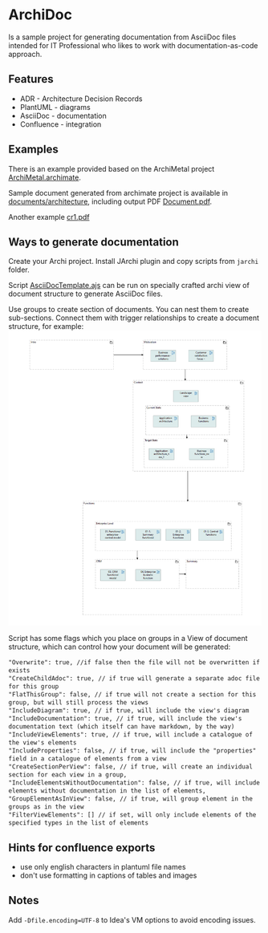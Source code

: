# ArchiDoc 

Is a sample project for generating documentation from AsciiDoc files intended for IT Professional who likes to work with documentation-as-code approach.

## Features

* ADR - Architecture Decision Records
* PlantUML - diagrams
* AsciiDoc - documentation
* Confluence - integration

## Examples

There is an example provided based on the ArchiMetal project [ArchiMetal.archimate](ArchiMetal.archimate).

Sample document generated from archimate project is available in [documents/architecture](documents/architecture), including output PDF [Document.pdf](documents%2Farchitecture%2FDocument.pdf).

Another example [cr1.pdf](documents/cr/cr1/cr1.pdf)

## Ways to generate documentation

Create your Archi project. Install JArchi plugin and copy scripts from `jarchi` folder.

Script [AsciiDocTemplate.ajs](jarchi%2FExport%20To%2FAsciiDocTemplate.ajs) can be run on specially crafted archi view of document structure to generate AsciiDoc files.

Use groups to create section of documents. You can nest them to create sub-sections. Connect them with trigger relationships to create a document structure, for example:
![example-docs.png](readme_files%2Fexample-docs.png)

Script has some flags which you place on groups in a View of document structure, which can control how your document will be generated:

```
"Overwrite": true, //if false then the file will not be overwritten if exists
"CreateChildAdoc": true, // if true will generate a separate adoc file for this group
"FlatThisGroup": false, // if true will not create a section for this group, but will still process the views
"IncludeDiagram": true, // if true, will include the view's diagram
"IncludeDocumentation": true, // if true, will include the view's documentation text (which itself can have markdown, by the way)
"IncludeViewElements": true, // if true, will include a catalogue of the view's elements
"IncludeProperties": false, // if true, will include the "properties" field in a catalogue of elements from a view
"CreateSectionPerView": false, // if true, will create an individual section for each view in a group,
"IncludeElementsWithoutDocumentation": false, // if true, will include elements without documentation in the list of elements,
"GroupElementAsInView": false, // if true, will group element in the groups as in the view
"FilterViewElements": [] // if set, will only include elements of the specified types in the list of elements
```

## Hints for confluence exports

* use only english characters in plantuml file names
* don't use formatting in captions of tables and images  

## Notes

Add `-Dfile.encoding=UTF-8` to Idea's VM options to avoid encoding issues.
